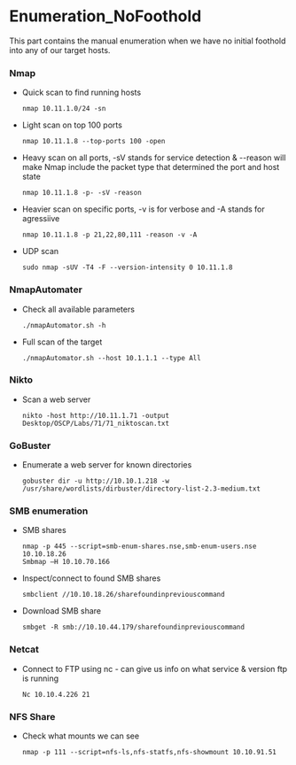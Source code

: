 # Enumeration_NoFoothold

This part contains the manual enumeration when we have no initial foothold into any of our target hosts.

 ### Nmap 

 * Quick scan to find running hosts
   ```
   nmap 10.11.1.0/24 -sn 
   ```
 * Light scan on top 100 ports
   ```
   nmap 10.11.1.8 --top-ports 100 -open
   ```
 * Heavy scan on all ports, -sV stands for service detection & --reason will make Nmap include the packet type that determined the port and host state
   ```
   nmap 10.11.1.8 -p- -sV -reason
   ```
  * Heavier scan on specific ports, -v is for verbose and -A stands for agressiive
    ```
    nmap 10.11.1.8 -p 21,22,80,111 -reason -v -A 
    ```
  * UDP scan 
    ```
    sudo nmap -sUV -T4 -F --version-intensity 0 10.11.1.8
    ```
 ### NmapAutomater
 * Check all available parameters
   ```
   ./nmapAutomator.sh -h
   ```
 * Full scan of the target 
   ```
   ./nmapAutomator.sh --host 10.1.1.1 --type All
   ```
### Nikto
 * Scan a web server
   ```
   nikto -host http://10.11.1.71 -output Desktop/OSCP/Labs/71/71_niktoscan.txt 
   ```
### GoBuster
 * Enumerate a web server for known directories
   ```
   gobuster dir -u http://10.10.1.218 -w /usr/share/wordlists/dirbuster/directory-list-2.3-medium.txt  
   ```
### SMB enumeration
 * SMB shares
   ```
   nmap -p 445 --script=smb-enum-shares.nse,smb-enum-users.nse 10.10.18.26
   Smbmap –H 10.10.70.166 
   ```
 * Inspect/connect to found SMB shares
   ```
   smbclient //10.10.18.26/sharefoundinpreviouscommand
   ```
 * Download SMB share
   ```
   smbget -R smb://10.10.44.179/sharefoundinpreviouscommand
   ```
### Netcat
 * Connect to FTP using nc - can give us info on what service & version ftp is running
   ```
   Nc 10.10.4.226 21
   ```
### NFS Share
 * Check what mounts we can see
   ```
   nmap -p 111 --script=nfs-ls,nfs-statfs,nfs-showmount 10.10.91.51
   ```
